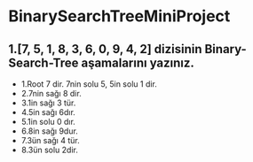 # BinarySearchTreeMiniProject

## 1.[7, 5, 1, 8, 3, 6, 0, 9, 4, 2] dizisinin Binary-Search-Tree aşamalarını yazınız.
- 1.Root 7 dir. 7nin solu 5, 5in solu 1 dir.
- 2.7nin sağı 8 dir.
- 3.1in sağı 3 tür.
- 4.5in sağı 6dır.
- 5.1in solu 0 dır.
- 6.8in sağı 9dur.
- 7.3ün sağı 4 tür.
- 8.3ün solu 2dir.
